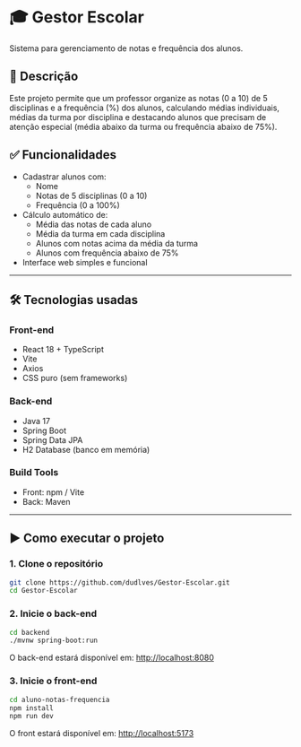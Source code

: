 # 🎓 Gestor Escolar
Sistema para gerenciamento de notas e frequência dos alunos.

## 🔖 Descrição
Este projeto permite que um professor organize as notas (0 a 10) de 5 disciplinas e a frequência (%) dos alunos, calculando médias individuais, médias da turma por disciplina e destacando alunos que precisam de atenção especial (média abaixo da turma ou frequência abaixo de 75%).

## ✅ Funcionalidades

- Cadastrar alunos com:
  - Nome
  - Notas de 5 disciplinas (0 a 10)
  - Frequência (0 a 100%)
- Cálculo automático de:
  - Média das notas de cada aluno
  - Média da turma em cada disciplina
  - Alunos com notas acima da média da turma
  - Alunos com frequência abaixo de 75%
- Interface web simples e funcional

---

## 🛠 Tecnologias usadas

### Front-end
- React 18 + TypeScript
- Vite
- Axios
- CSS puro (sem frameworks)

### Back-end
- Java 17
- Spring Boot
- Spring Data JPA
- H2 Database (banco em memória)

### Build Tools
- Front: npm / Vite
- Back: Maven

---

## ▶️ Como executar o projeto

### 1. Clone o repositório

```bash
git clone https://github.com/dudlves/Gestor-Escolar.git
cd Gestor-Escolar
```

### 2. Inicie o back-end

```bash
cd backend
./mvnw spring-boot:run
```

O back-end estará disponível em: [http://localhost:8080](http://localhost:8080)

### 3. Inicie o front-end

```bash
cd aluno-notas-frequencia
npm install
npm run dev
```

O front estará disponível em: [http://localhost:5173](http://localhost:5173)
